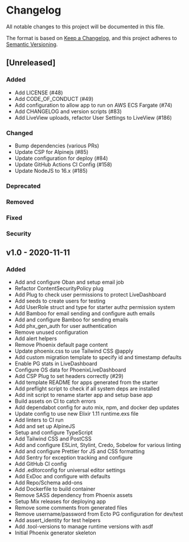 # Changelog

All notable changes to this project will be documented in this file.

The format is based on [Keep a Changelog](https://keepachangelog.com/en/1.0.0/),
and this project adheres to [Semantic Versioning](https://semver.org/spec/v2.0.0.html).

## [Unreleased]

### Added

- Add LICENSE (#48)
- Add CODE_OF_CONDUCT (#49)
- Add configuration to allow app to run on AWS ECS Fargate (#74)
- Add CHANGELOG and version scripts (#83)
- Add LiveView uploads, refactor User Settings to LiveView (#186)

### Changed

- Bump dependencies (various PRs)
- Update CSP for Alpinejs (#85)
- Update configuration for deploy (#84)
- Update GitHub Actions CI Config (#158)
- Update NodeJS to 16.x (#185)

### Deprecated

### Removed

### Fixed

### Security

## v1.0 - 2020-11-11

### Added

- Add and configure Oban and setup email job
- Refactor ContentSecurityPolicy plug
- Add Plug to check user permissions to protect LiveDashboard
- Add seeds to create users for testing
- Add UserRole struct and type for starter authz permission system
- Add Bamboo for email sending and configure auth emails
- Add and configure Bamboo for sending emails
- Add phx_gen_auth for user authentication
- Remove unused configuration
- Add alert helpers
- Remove Phoenix default page content
- Update phoenix.css to use Tailwind CSS @apply
- Add custom migration template to specify id and timestamp defaults
- Enable PG stats in LiveDashboard
- Configure OS data for PhoenixLiveDashboard
- Add CSP Plug to set headers correctly (#29)
- Add template README for apps generated from the starter
- Add preflight script to check if all system deps are installed
- Add init script to rename starter app and setup base app
- Build assets on CI to catch errors
- Add dependabot config for auto mix, npm, and docker dep updates
- Update config to use new Elixir 1.11 runtime.exs file
- Add linters to CI run
- Add and set up AlpineJS
- Setup and configure TypeScript
- Add Tailwind CSS and PostCSS
- Add and configure ESLint, Stylint, Credo, Sobelow for various linting
- Add and configure Prettier for JS and CSS formatting
- Add Sentry for exception tracking and configure
- Add GitHub CI config
- Add .editorconfig for universal editor settings
- Add ExDoc and configure with defaults
- Add Repo/Schema add-ons
- Add Dockerfile to build container
- Remove SASS dependency from Phoenix assets
- Setup Mix releases for deploying app
- Remove some comments from generated files
- Remove username/password from Ecto PG configuration for dev/test
- Add assert_identity for test helpers
- Add .tool-versions to manage runtime versions with asdf
- Initial Phoenix generator skeleton
